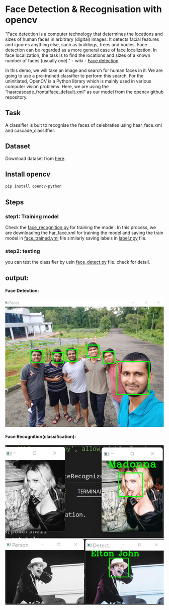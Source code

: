 # Face Detection & Recognisation with opencv
"Face detection is a computer technology that determines the locations and sizes of human faces in arbitrary (digital) images. It detects facial features and ignores anything else, such as buildings, trees and bodies. Face detection can be regarded as a more general case of face localization. In face localization, the task is to find the locations and sizes of a known number of faces (usually one)." - wiki - [Face detection](https://en.wikipedia.org/wiki/Face_detection)

In this demo, we will take an image and search for human faces in it. We are going to use a pre-trained classifier to perform this search. 
For the uninitiated, OpenCV is a Python library which is mainly used in various computer vision problems.
Here, we are using the “haarcascade_frontalface_default.xml” as our model from the opencv github repository.

## Task 
A classifier is buit to recognise the faces of celebraties using haar_face.xml and cascade_classiffier.

## Dataset
Download dataset from [here](https://www.kaggle.com/dansbecker/5-celebrity-faces-dataset).
## Install opencv
```bash
pip install opencv-python
```

## Steps
### step1: Training model
Check the [face_recognition.py](https://github.com/VISHVAJITK/-PersonalProjects/blob/main/Face%20Detection%20%26%20Recognisation%20with%20opencv/face_recognition/face_recognition.py) for training the model. In this process, we are downloading the har_face.xml for training the model and saving the train model in [face_trained.yml](https://github.com/VISHVAJITK/-PersonalProjects/blob/main/Face%20Detection%20%26%20Recognisation%20with%20opencv/face_recognition/face_trained.yml) file similarly saving labels in [label.npy](https://github.com/VISHVAJITK/-PersonalProjects/blob/main/Face%20Detection%20%26%20Recognisation%20with%20opencv/face_recognition/labels.npy) file.
### step2: testing
you can test the classifier by usin [face_detect.py](https://github.com/VISHVAJITK/-PersonalProjects/blob/main/Face%20Detection%20%26%20Recognisation%20with%20opencv/face_recognition/face_detect.py) file. check for detail.

## output:
#### Face Detection:

![face](https://github.com/VISHVAJITK/mldl_Notes/blob/main/srceen%20shot/face%20detection.png?raw=true)

#### Face Recognition(classification):


![recog1](https://github.com/VISHVAJITK/mldl_Notes/blob/main/srceen%20shot/madona.png?raw=true)
![ben](https://github.com/VISHVAJITK/mldl_Notes/blob/main/srceen%20shot/elton.png?raw=true)
